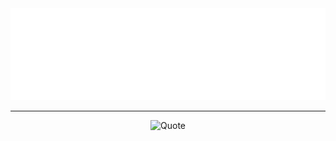 <img src="header.svg" alt="banner" width="846" />
<hr />
<p align = "center">
  <img src="https://github-readme-quotes.herokuapp.com/quote?layout=samuel&theme=solarized-light" alt="Quote" />
</p>
